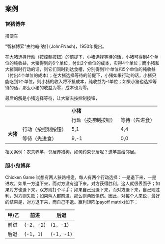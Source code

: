 ## 案例
### 智猪博弈
搭便车

"智猪博弈"由约翰·纳什(JohnFNash)，1950年提出。  

在大猪选择行动（按控制按钮）的前提下，小猪选择等待的话，小猪可得到4个单位的纯收益，大猪得到的6个单位，付出2个单位的成本，实得4个单位；而小猪和大猪同时行动的话，则它们同时到达食槽，分别得到1个单位和5个单位的纯收益（付出4个单位的成本）；在大猪选择等待的前提下，小猪如果行动的话，小猪只能吃到1个单位，则小猪的收入将不抵成本，纯收益为-1单位；如果小猪也选择等待的话，那么小猪的收益为零，成本也为零。  

最后的解是小猪选择等待，让大猪去按控制按钮，

<table log-set-param="table_view" data-sort="sortDisabled"><tbody><tr><td align="left" valign="center"></td><td align="left" valign="center"></td><td align="left" valign="center" colspan="2" rowspan="1"><div class="para" label-module="para"><b>小猪</b></div>
</td></tr><tr><td align="left" valign="center"></td><td align="left" valign="center"></td><td align="left" valign="center"><div class="para" label-module="para">行动（按控制按钮）</div>
</td><td align="left" valign="center"><div class="para" label-module="para">等待（先进食）</div>
</td></tr><tr><td align="left" valign="center" colspan="1" rowspan="2"><div class="para" label-module="para"><b>大猪</b></div>
</td><td align="left" valign="middle"><div class="para" label-module="para">行动（按控制按钮）</div>
</td><td align="left" valign="center"><div class="para" label-module="para">5,1</div>
</td><td align="left" valign="center"><div class="para" label-module="para">4,4</div>
</td></tr><tr><td align="left" valign="center"><div class="para" label-module="para">等待（先进食）</div>
</td><td align="left" valign="center"><div class="para" label-module="para">9,-1</div>
</td><td align="left" valign="center"><div class="para" label-module="para">0,0</div>
</td></tr></tbody></table>


相关案例：农夫养羊，邻居养猎狗，如何约束邻居呢？送羊羔给邻居。

### 胆小鬼博弈
Chicken Game
试想有两人狭路相逢，每人有两个行动选择：一是退下来，一是进攻。如果一方退下来，而对方没有退下来，对方获得胜利，这人就很丢面子；如果对方也退下来，双方则打个平手；如果自己没退下来，而对方退下来，自己则胜利，对方则失败；如果两人都前进，那么则两败俱伤。因此，对每个人来说，最好的结果是，对方退下来，而自己不退。赢利矩阵(payoff matrix)如下： 　


|甲/乙|前进|后退|
|--|--|--|
|前进|(-2，-2)|(1，-1)|
|后退|(-1，1)|(-1，-1)|
